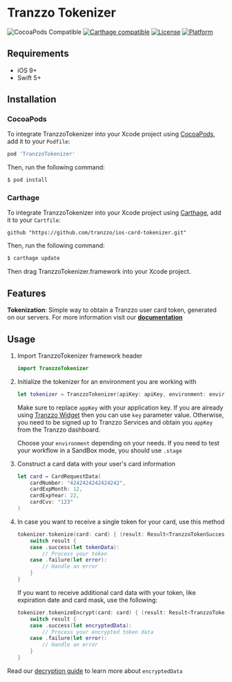 #  Tranzzo Tokenizer

![CocoaPods Compatible](https://img.shields.io/cocoapods/v/TranzzoTokenizer.svg)
[![Carthage compatible](https://img.shields.io/badge/Carthage-compatible-4BC51D.svg?style=flat)](https://github.com/Carthage/Carthage)
[![License](https://img.shields.io/cocoapods/l/TranzzoTokenizer.svg?style=flat)](https://github.com/tranzzo/ios-card-tokenizer/blob/dev/LICENSE)
[![Platform](https://img.shields.io/cocoapods/p/TranzzoTokenizer.svg?style=flat)](https://github.com/tranzzo/ios-card-tokenizer#)

## Requirements

- iOS 9+
- Swift 5+

## Installation

### CocoaPods

To integrate TranzzoTokenizer into your Xcode project using [CocoaPods](https://cocoapods.org), add it to your `Podfile`:

```ruby
pod 'TranzzoTokenizer'
```

Then, run the following command:

```bash
$ pod install
```

### Carthage

To integrate TranzzoTokenizer into your Xcode project using [Carthage](https://github.com/Carthage/Carthage), add it to your `Cartfile`:

```
github "https://github.com/tranzzo/ios-card-tokenizer.git"
```

Then, run the following command:

```bash
$ carthage update
```

Then drag TranzzoTokenizer.framework into your Xcode project.

## Features

**Tokenization**: Simple way to obtain a Tranzzo user card token, generated on our servers.
    For more information visit our [**documentation**](https://cdn.tranzzo.com/tranzzo-api/index.html)

## Usage

1. Import TranzzoTokenizer framework header

    ```swift
    import TranzzoTokenizer
    ```

2. Initialize the tokenizer for an environment you are working with
    
    ```swift
    let tokenizer = TranzzoTokenizer(apiKey: apiKey, environment: environment)
    ```
    Make sure to replace `appKey` with your application key. 
    If you are already using [Tranzzo Widget](https://cdn.tranzzo.com/tranzzo-api/index.html#widget-checkout) then you can use `key` parameter value.
    Otherwise, you need to be signed up to Tranzzo Services and obtain you `appKey` from the Tranzzo dashboard.
    
    Choose your `environment` depending on your needs. If you need to test your workflow in a SandBox mode, you should use `.stage`
    
3. Construct a card data with your user's card information
    
    ```swift
    let card = CardRequestData(
        cardNumber: "4242424242424242",
        cardExpMonth: 12,
        cardExpYear: 22,
        cardCvv: "123"
    )
    ```
    
4. 
    In case you want to receive a single token for your card, use this method 

    ```swift
    tokenizer.tokenize(card: card) { (result: Result<TranzzoTokenSuccess, TranzzoError>) in
        switch result {
        case .success(let tokenData):
            // Process your token
        case .failure(let error):
            // Handle an error
        }
    }
    ```
    If you want to receive additional card data with your token, like expiration date and card mask, use the following:

    ```swift
    tokenizer.tokenizeEncrypt(card: card) { (result: Result<TranzzoTokenDataSuccess, TranzzoError>) in
        switch result {
        case .success(let encryptedData):
            // Process your encrypted token data
        case .failure(let error):
            // Handle an error
        }
    }
    ```
Read our [decryption guide](https://github.com/tranzzo/ios-card-tokenizer/blob/dev/DecryptionGuide.md) to learn more about `encryptedData`

